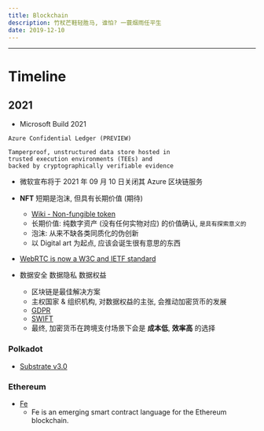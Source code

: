 ```yaml
---
title: Blockchain
description: 竹杖芒鞋轻胜马, 谁怕? 一蓑烟雨任平生
date: 2019-12-10
---
```


------------------

# Timeline

## 2021

* Microsoft Build 2021

```
Azure Confidential Ledger (PREVIEW)

Tamperproof, unstructured data store hosted in
trusted execution environments (TEEs) and
backed by cryptographically verifiable evidence
```

* 微软宣布将于 2021 年 09 月 10 日关闭其 Azure 区块链服务

* **NFT** 短期是泡沫, 但具有长期价值 (期待)
  - [Wiki - Non-fungible token](https://en.wikipedia.org/wiki/Non-fungible_token)
  - 长期价值: 纯数字资产 (没有任何实物对应) 的价值确认, `是具有探索意义的`
  - 泡沫: 从来不缺各类同质化的伪创新
  - 以 Digital art 为起点, 应该会诞生很有意思的东西

* [WebRTC is now a W3C and IETF standard](https://web.dev/webrtc-standard-announcement/)

* 数据安全 数据隐私 数据权益
  - 区块链是最佳解决方案
  - 主权国家 & 组织机构, 对数据权益的主张, 会推动加密货币的发展
  - [GDPR](https://en.wikipedia.org/wiki/General_Data_Protection_Regulation)
  - [SWIFT](https://en.wikipedia.org/wiki/Society_for_Worldwide_Interbank_Financial_Telecommunication)
  - 最终, 加密货币在跨境支付场景下会是 **成本低**, **效率高** 的选择

### Polkadot

* [Substrate v3.0](https://github.com/paritytech/substrate/releases/tag/v3.0.0)

### Ethereum

* [Fe](https://github.com/ethereum/fe)
  - Fe is an emerging smart contract language for the Ethereum blockchain.
